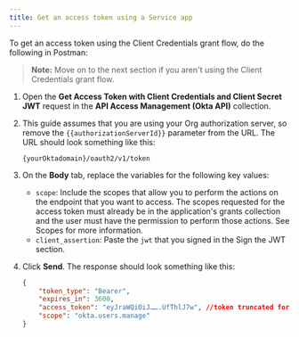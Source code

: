 ```yaml
---
title: Get an access token using a Service app
---
```

To get an access token using the Client Credentials grant flow, do the following in Postman:

> **Note:** Move on to the <GuideLink link="../save-access-token">next section</GuideLink> if you aren't using the Client Credentials grant flow.

1. Open the **Get Access Token with Client Credentials and Client Secret JWT** request in the **API Access Management (Okta API)** collection.
2. This guide assumes that you are using your Org authorization server, so remove the `{{authorizationServerId}}` parameter from the URL. The URL should look something like this:
	
	`{yourOktadomain}/oauth2/v1/token`

3. On the **Body** tab, replace the variables for the following key values:

	* `scope`: Include the scopes that allow you to perform the actions on the endpoint that you want to access. The scopes requested for the access token must already be in the application's grants collection and the user must have the permission to perform those actions. See <GuideLink link="../scopes">Scopes</GuideLink> for more information.
	* `client_assertion`: Paste the `jwt` that you signed in the <GuideLink link="../use-client-credentials-grant-flow/#sign-the-jwt">Sign the JWT</GuideLink> section.

 4. Click **Send**. The response should look something like this:

    ```json
    {
        "token_type": "Bearer",
        "expires_in": 3600,
        "access_token": "eyJraWQiOiJ…….UfThlJ7w", //token truncated for brevity
        "scope": "okta.users.manage"
    }
    ```
<NextSectionLink/>